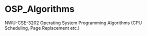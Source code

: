 # OSP_Algorithms
NWU-CSE-3202 Operating System Programming Algorithms (CPU Scheduling, Page Replacement etc.)
